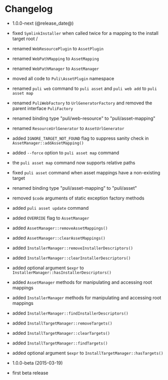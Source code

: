 Changelog
=========

* 1.0.0-next (@release_date@)

 * fixed `SymlinkInstaller` when called twice for a mapping to the install 
   target root /
 * renamed `WebResourcePlugin` to `AssetPlugin`
 * renamed `WebPathMapping` to `AssetMapping`
 * renamed `WebPathManager` to `AssetManager`
 * moved all code to `Puli\AssetPlugin` namespace
 * renamed `puli web` command to `puli asset` and `puli web add` to `puli asset map`
 * renamed `PuliWebFactory` to `UrlGeneratorFactory` and removed the parent
   interface `PuliFactory`
 * renamed binding type "puli/web-resource" to "puli/asset-mapping"
 * renamed `ResourceUrlGenerator` to `AssetUrlGenerator`
 * added `IGNORE_TARGET_NOT_FOUND` flag to suppress sanity check in `AssetManager::addAssetMapping()`
 * added `--force` option to `puli asset map` command
 * the `puli asset map` command now supports relative paths
 * fixed `puli asset` command when asset mappings have a non-existing target
 * renamed binding type "puli/asset-mapping" to "puli/asset"
 * removed `$code` arguments of static exception factory methods
 * added `puli asset update` command
 * added `OVERRIDE` flag to `AssetManager`
 * added `AssetManager::removeAssetMappings()`
 * added `AssetManager::clearAssetMappings()`
 * added `InstallerManager::removeInstallerDescriptors()`
 * added `InstallerManager::clearInstallerDescriptors()`
 * added optional argument `$expr` to `InstallerManager::hasInstallerDescriptors()`
 * added `AssetManager` methods for manipulating and accessing root mappings
 * added `InstallerManager` methods for manipulating and accessing root mappings
 * added `InstallerManager::findInstallerDescriptors()`
 * added `InstallTargetManager::removeTargets()`
 * added `InstallTargetManager::clearTargets()`
 * added `InstallTargetManager::findTargets()`
 * added optional argument `$expr` to `InstallTargetManager::hasTargets()`
 
* 1.0.0-beta (2015-03-19)

 * first beta release
